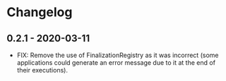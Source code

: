 # Changelog


## 0.2.1 - 2020-03-11

- FIX: Remove the use of FinalizationRegistry as it was incorrect (some
applications could generate an error message due to it at the end of their
executions).
